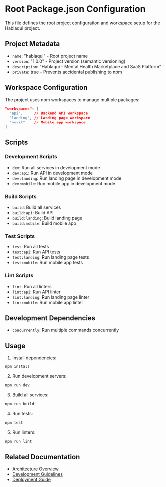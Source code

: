 # Root Package.json Configuration

This file defines the root project configuration and workspace setup for the Hablaqui project.

## Project Metadata
- `name`: "hablaqui" - Root project name
- `version`: "1.0.0" - Project version (semantic versioning)
- `description`: "Hablaqui - Mental Health Marketplace and SaaS Platform"
- `private`: true - Prevents accidental publishing to npm

## Workspace Configuration
The project uses npm workspaces to manage multiple packages:
```json
"workspaces": [
  "api",     // Backend API workspace
  "landing", // Landing page workspace
  "movil"    // Mobile app workspace
]
```

## Scripts

### Development Scripts
- `dev`: Run all services in development mode
- `dev:api`: Run API in development mode
- `dev:landing`: Run landing page in development mode
- `dev:mobile`: Run mobile app in development mode

### Build Scripts
- `build`: Build all services
- `build:api`: Build API
- `build:landing`: Build landing page
- `build:mobile`: Build mobile app

### Test Scripts
- `test`: Run all tests
- `test:api`: Run API tests
- `test:landing`: Run landing page tests
- `test:mobile`: Run mobile app tests

### Lint Scripts
- `lint`: Run all linters
- `lint:api`: Run API linter
- `lint:landing`: Run landing page linter
- `lint:mobile`: Run mobile app linter

## Development Dependencies
- `concurrently`: Run multiple commands concurrently

## Usage

1. Install dependencies:
```bash
npm install
```

2. Run development servers:
```bash
npm run dev
```

3. Build all services:
```bash
npm run build
```

4. Run tests:
```bash
npm test
```

5. Run linters:
```bash
npm run lint
```

## Related Documentation

- [Architecture Overview](../ARCHITECTURE.md)
- [Development Guidelines](../DEVELOPMENT.md)
- [Deployment Guide](../DEPLOYMENT.md) 